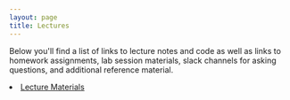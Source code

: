 ```yaml
---
layout: page
title: Lectures
---
```


Below you'll find a list of links to lecture notes and code as well as links to homework assignments, lab session materials, slack channels for asking questions, and additional reference material. 


<li><a href="https://github.com/mlcourseukzn/DSI_Africa_ML_ShortCourse.github.io">Lecture Materials</a></li>
